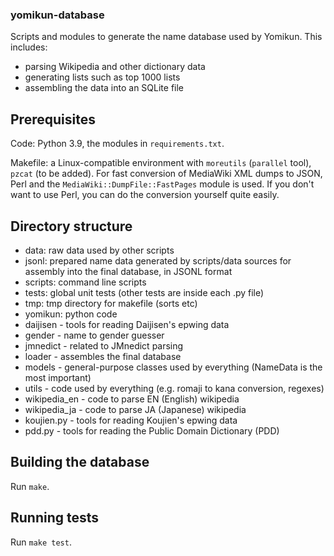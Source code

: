 ### yomikun-database

Scripts and modules to generate the name database used by Yomikun.
This includes:

- parsing Wikipedia and other dictionary data
- generating lists such as top 1000 lists
- assembling the data into an SQLite file

## Prerequisites

Code: Python 3.9, the modules in `requirements.txt`.

Makefile: a Linux-compatible environment with `moreutils` (`parallel` tool),
`pzcat` (to be added). For fast conversion of MediaWiki XML dumps to JSON,
Perl and the `MediaWiki::DumpFile::FastPages` module is used. If you don't
want to use Perl, you can do the conversion yourself quite easily.

## Directory structure

- data: raw data used by other scripts
- jsonl: prepared name data generated by scripts/data sources for assembly
  into the final database, in JSONL format
- scripts: command line scripts
- tests: global unit tests (other tests are inside each .py file)
- tmp: tmp directory for makefile (sorts etc)
- yomikun: python code
 - daijisen - tools for reading Daijisen's epwing data
 - gender - name to gender guesser
 - jmnedict - related to JMnedict parsing
 - loader - assembles the final database
 - models - general-purpose classes used by everything (NameData is the most important)
 - utils - code used by everything (e.g. romaji to kana conversion, regexes)
 - wikipedia\_en - code to parse EN (English) wikipedia
 - wikipedia\_ja - code to parse JA (Japanese) wikipedia
 - koujien.py - tools for reading Koujien's epwing data
 - pdd.py - tools for reading the Public Domain Dictionary (PDD)

## Building the database

Run `make`.

## Running tests

Run `make test`.
